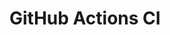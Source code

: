 # GitHub Actions CI



























































































































































































































































































































































































































































































































































































































































































































































































































































































































































































































































































